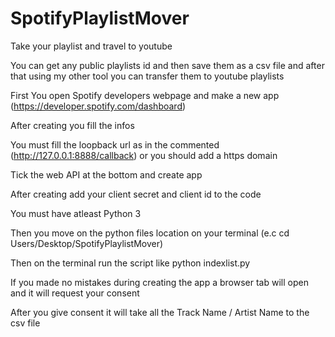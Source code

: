 # SpotifyPlaylistMover
Take your playlist and travel to youtube


You can get any public playlists id and then save them as a csv file and after that using my other tool you can transfer them to youtube playlists

First You open Spotify developers webpage and make a new app (https://developer.spotify.com/dashboard)

After creating you fill the infos

You must fill the loopback url as in the commented (http://127.0.0.1:8888/callback) or you should add a https domain 

Tick the web API at the bottom and create app

After creating add your client secret and client id to the code



You must have atleast Python 3 

Then you move on the python files location on your terminal (e.c cd Users/Desktop/SpotifyPlaylistMover)

Then on the terminal run the script like python indexlist.py

If you made no mistakes during creating the app a browser tab will open and it will request your consent 

After you give consent it will take all the Track Name / Artist Name to the csv file

